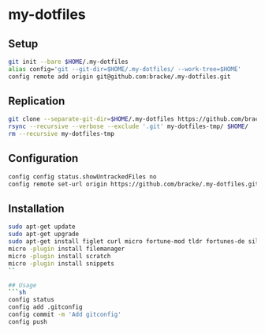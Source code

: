 # my-dotfiles

## Setup
```sh
git init --bare $HOME/.my-dotfiles
alias config='git --git-dir=$HOME/.my-dotfiles/ --work-tree=$HOME'
config remote add origin git@github.com:bracke/.my-dotfiles.git
```

## Replication
```sh
git clone --separate-git-dir=$HOME/.my-dotfiles https://github.com/bracke/.my-dotfiles.git my-dotfiles-tmp
rsync --recursive --verbose --exclude '.git' my-dotfiles-tmp/ $HOME/
rm --recursive my-dotfiles-tmp
```

## Configuration
```sh
config config status.showUntrackedFiles no
config remote set-url origin https://github.com/bracke/.my-dotfiles.git
```

## Installation
```sh
sudo apt-get update
sudo apt-get upgrade
sudo apt-get install figlet curl micro fortune-mod tldr fortunes-de silversearcher-ag fonts-powerline net-tools 
micro -plugin install filemanager
micro -plugin install scratch
micro -plugin install snippets
``

## Usage
```sh
config status
config add .gitconfig
config commit -m 'Add gitconfig'
config push
```
